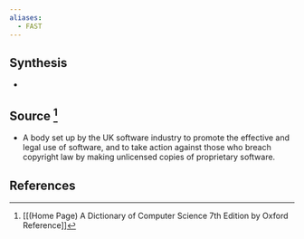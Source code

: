 ```yaml
---
aliases:
  - FAST
---
```

## Synthesis
- 
## Source [^1]
- A body set up by the UK software industry to promote the effective and legal use of software, and to take action against those who breach copyright law by making unlicensed copies of proprietary software.
## References

[^1]: [[(Home Page) A Dictionary of Computer Science 7th Edition by Oxford Reference]]